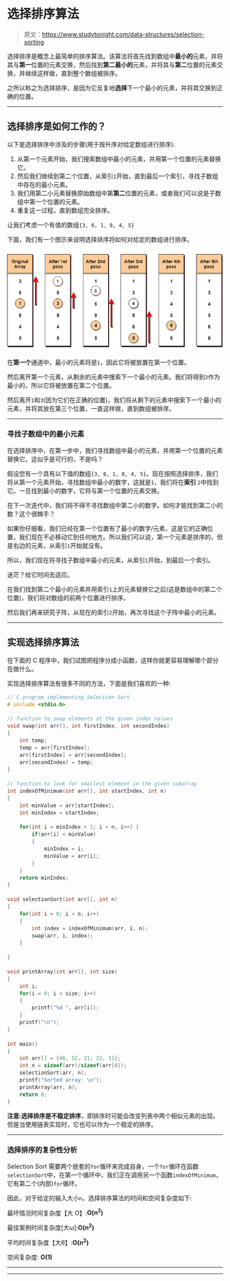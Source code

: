 # 选择排序算法

> 原文：<https://www.studytonight.com/data-structures/selection-sorting>

选择排序是概念上最简单的排序算法。该算法将首先找到数组中**最小的**元素，并将其与**第一**位置的元素交换，然后找到**第二最小的**元素，并将其与**第二**位置的元素交换，并继续这样做，直到整个数组被排序。

之所以称之为选择排序，是因为它反复地**选择**下一个最小的元素，并将其交换到正确的位置。

* * *

## 选择排序是如何工作的？

以下是选择排序中涉及的步骤(用于按升序对给定数组进行排序):

1.  从第一个元素开始，我们搜索数组中最小的元素，并用第一个位置的元素替换它。
2.  然后我们继续到第二个位置，从索引`1`开始，直到最后一个索引，寻找子数组中存在的最小元素。
3.  我们用第二小元素替换原始数组中第**第二**位置的元素，或者我们可以说是子数组中第一个位置的元素。
4.  重复这一过程，直到数组完全排序。

让我们考虑一个有值的数组`{3, 6, 1, 8, 4, 5}`

下面，我们有一个图示来说明选择排序将如何对给定的数组进行排序。

![Selection Sort algo implementation](img/57e1525a5dc4beffa8d5ad58aa761832.png)

在**第一个**通道中，最小的元素将是`1`，因此它将被放置在第一个位置。

然后离开第一个元素，从剩余的元素中搜索下一个最小的元素。我们将得到`3`作为最小的，所以它将被放置在第二个位置。

然后离开`1`和`3`(因为它们在正确的位置)，我们将从剩下的元素中搜索下一个最小的元素，并将其放在第三个位置，一直这样做，直到数组被排序。

* * *

### 寻找子数组中的最小元素

在选择排序中，在第一步中，我们寻找数组中最小的元素，并用第一个位置的元素替换它。这似乎是可行的，不是吗？

假设您有一个具有以下值的数组`{3, 6, 1, 8, 4, 5}`。现在按照选择排序，我们将从第一个元素开始，寻找数组中最小的数字，这就是`1`，我们将在**索引** `2`中找到它。一旦找到最小的数字，它将与第一个位置的元素交换。

在下一次迭代中，我们将不得不寻找数组中第二小的数字。如何才能找到第二小的数？这个很棘手？

如果你仔细看，我们已经在第一个位置有了最小的数字/元素，这是它的正确位置，我们现在不必移动它到任何地方。所以我们可以说，第一个元素是排序的，但是右边的元素，从索引`1`开始就没有。

所以，我们现在将寻找子数组中最小的元素，从索引`1`开始，到最后一个索引。

迷茫？给它时间去适应。

在我们找到第二个最小的元素并用索引`1`上的元素替换它之后(这是数组中的第二个位置)，我们将对数组的前两个位置进行排序。

然后我们再来研究子阵，从现在的索引`2`开始，再次寻找这个子阵中最小的元素。

* * *

## 实现选择排序算法

在下面的 C 程序中，我们试图把程序分成小函数，这样你就更容易理解哪个部分在做什么。

实现选择排序算法有很多不同的方法，下面是我们喜欢的一种:

```cpp
// C program implementing Selection Sort
# include <stdio.h>

// function to swap elements at the given index values
void swap(int arr[], int firstIndex, int secondIndex) 
{   
    int temp;
    temp = arr[firstIndex];
    arr[firstIndex] = arr[secondIndex];
    arr[secondIndex] = temp;
}

// function to look for smallest element in the given subarray
int indexOfMinimum(int arr[], int startIndex, int n) 
{
    int minValue = arr[startIndex];
    int minIndex = startIndex;

    for(int i = minIndex + 1; i < n; i++) {
        if(arr[i] < minValue) 
        {
            minIndex = i;
            minValue = arr[i];
        }
    } 
    return minIndex;
}

void selectionSort(int arr[], int n) 
{
    for(int i = 0; i < n; i++) 
    {
        int index = indexOfMinimum(arr, i, n);
        swap(arr, i, index);
    }

}

void printArray(int arr[], int size)
{
    int i;
    for(i = 0; i < size; i++)
    {
        printf("%d ", arr[i]);
    }
    printf("\n");
}

int main()
{
    int arr[] = {46, 52, 21, 22, 11};
    int n = sizeof(arr)/sizeof(arr[0]);
    selectionSort(arr, n);
    printf("Sorted array: \n");
    printArray(arr, n);
    return 0;
}
```

**注意:**选择排序是**不稳定排序**，即排序时可能会改变列表中两个相似元素的出现。但是当使用链表实现时，它也可以作为一个稳定的排序。

* * *

### 选择排序的复杂性分析

Selection Sort 需要两个嵌套的`for`循环来完成自身，一个`for`循环在函数`selectionSort`中，在第一个循环中，我们正在调用另一个函数`indexOfMinimum`，它有第二个(内部)`for`循环。

因此，对于给定的输入大小`n`，选择排序算法的时间和空间复杂度如下:

最坏情况时间复杂度【大 O】:**O(n<sup>2</sup>)**

最佳案例时间复杂度[大ω]:**O(n<sup>2</sup>)**

平均时间复杂度【大θ】:**O(n<sup>2</sup>)**

空间复杂度: **O(1)**

* * *

* * *